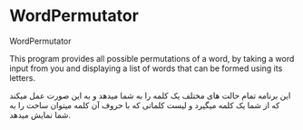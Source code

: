 # WordPermutator
WordPermutator

This program provides all possible permutations of a word, by taking a word input from you and displaying a list of words that can be formed using its letters.

این برنامه تمام حالت های مختلف یک کلمه را به شما میدهد و به این صورت عمل میکند که از شما یک کلمه میگیرد و لیست کلماتی که با حروف آن کلمه میتوان ساخت را به شما نمایش میدهد.

